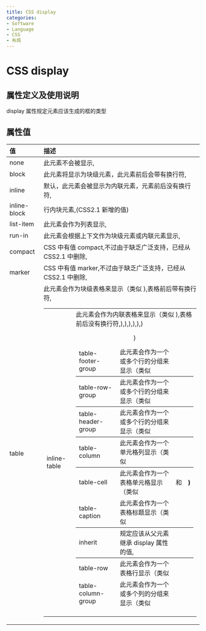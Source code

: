 ```yaml
---
title: CSS display
categories:
- Software
- Language
- CSS
- 布局
---
```

# CSS display

## 属性定义及使用说明

display 属性规定元素应该生成的框的类型

## 属性值

| 值                 | 描述                                                         |
| :----------------- | :----------------------------------------------------------- |
| none               | 此元素不会被显示,                                           |
| block              | 此元素将显示为块级元素，此元素前后会带有换行符,             |
| inline             | 默认，此元素会被显示为内联元素，元素前后没有换行符,         |
| inline-block       | 行内块元素,(CSS2.1 新增的值)                              |
| list-item          | 此元素会作为列表显示,                                       |
| run-in             | 此元素会根据上下文作为块级元素或内联元素显示,               |
| compact            | CSS 中有值 compact,不过由于缺乏广泛支持，已经从 CSS2.1 中删除, |
| marker             | CSS 中有值 marker,不过由于缺乏广泛支持，已经从 CSS2.1 中删除, |
| table              | 此元素会作为块级表格来显示（类似 <table>),表格前后带有换行符, |
| inline-table       | 此元素会作为内联表格来显示（类似 <table>),表格前后没有换行符, |
| table-row-group    | 此元素会作为一个或多个行的分组来显示（类似 <tbody>),       |
| table-header-group | 此元素会作为一个或多个行的分组来显示（类似 <thead>),       |
| table-footer-group | 此元素会作为一个或多个行的分组来显示（类似 <tfoot>),       |
| table-row          | 此元素会作为一个表格行显示（类似 <tr>),                    |
| table-column-group | 此元素会作为一个或多个列的分组来显示（类似 <colgroup>),    |
| table-column       | 此元素会作为一个单元格列显示（类似 <col>)                   |
| table-cell         | 此元素会作为一个表格单元格显示（类似 <td> 和 <th>)          |
| table-caption      | 此元素会作为一个表格标题显示（类似 <caption>)               |
| inherit            | 规定应该从父元素继承 display 属性的值,                      |

